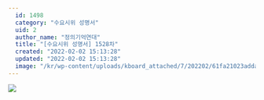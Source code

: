 ```yaml
---
  id: 1498
  category: "수요시위 성명서"
  uid: 2
  author_name: "정의기억연대"
  title: "[수요시위 성명서] 1528차"
  created: "2022-02-02 15:13:28"
  updated: "2022-02-02 15:13:28"
  image: "/kr/wp-content/uploads/kboard_attached/7/202202/61fa21023adda5126660.jpg"
---
```

![](/kr/wp-content/uploads/kboard_attached/7/202202/61fa21023adda5126660.jpg)